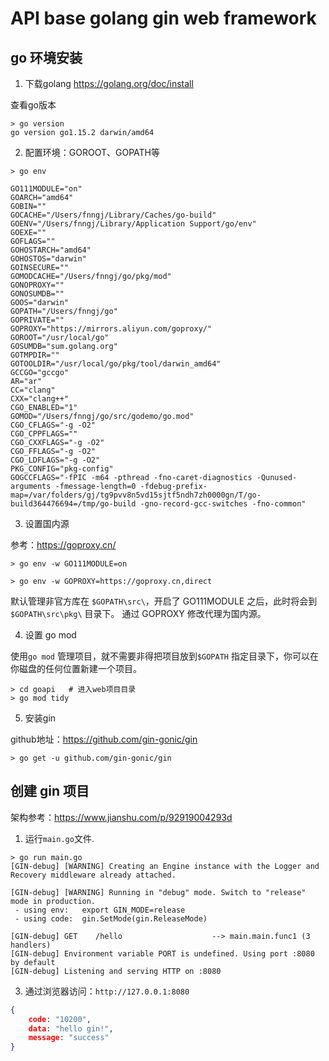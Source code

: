 # API base golang gin web framework

## go 环境安装

1. 下载golang
https://golang.org/doc/install

查看go版本

```shell
> go version
go version go1.15.2 darwin/amd64
```

2. 配置环境：GOROOT、GOPATH等

```shell
> go env

GO111MODULE="on"
GOARCH="amd64"
GOBIN=""
GOCACHE="/Users/fnngj/Library/Caches/go-build"
GOENV="/Users/fnngj/Library/Application Support/go/env"
GOEXE=""
GOFLAGS=""
GOHOSTARCH="amd64"
GOHOSTOS="darwin"
GOINSECURE=""
GOMODCACHE="/Users/fnngj/go/pkg/mod"
GONOPROXY=""
GONOSUMDB=""
GOOS="darwin"
GOPATH="/Users/fnngj/go"
GOPRIVATE=""
GOPROXY="https://mirrors.aliyun.com/goproxy/"
GOROOT="/usr/local/go"
GOSUMDB="sum.golang.org"
GOTMPDIR=""
GOTOOLDIR="/usr/local/go/pkg/tool/darwin_amd64"
GCCGO="gccgo"
AR="ar"
CC="clang"
CXX="clang++"
CGO_ENABLED="1"
GOMOD="/Users/fnngj/go/src/godemo/go.mod"
CGO_CFLAGS="-g -O2"
CGO_CPPFLAGS=""
CGO_CXXFLAGS="-g -O2"
CGO_FFLAGS="-g -O2"
CGO_LDFLAGS="-g -O2"
PKG_CONFIG="pkg-config"
GOGCCFLAGS="-fPIC -m64 -pthread -fno-caret-diagnostics -Qunused-arguments -fmessage-length=0 -fdebug-prefix-map=/var/folders/gj/tg9pvv8n5vd15sjtf5ndh7zh0000gn/T/go-build364476694=/tmp/go-build -gno-record-gcc-switches -fno-common"
```

3. 设置国内源

参考：https://goproxy.cn/

```shell
> go env -w GO111MODULE=on

> go env -w GOPROXY=https://goproxy.cn,direct
```

默认管理非官方库在 `$GOPATH\src\`，开启了 GO111MODULE 之后，此时将会到`$GOPATH\src\pkg\` 目录下。
通过 GOPROXY 修改代理为国内源。

4. 设置 go mod

使用`go mod` 管理项目，就不需要非得把项目放到`$GOPATH` 指定目录下，你可以在你磁盘的任何位置新建一个项目。

```shell
> cd goapi   # 进入web项目目录
> go mod tidy
```

5. 安装gin

github地址：https://github.com/gin-gonic/gin

```shell
> go get -u github.com/gin-gonic/gin
```

## 创建 gin 项目

架构参考：https://www.jianshu.com/p/92919004293d


1. 运行`main.go`文件.

```shell
> go run main.go
[GIN-debug] [WARNING] Creating an Engine instance with the Logger and Recovery middleware already attached.

[GIN-debug] [WARNING] Running in "debug" mode. Switch to "release" mode in production.
 - using env:	export GIN_MODE=release
 - using code:	gin.SetMode(gin.ReleaseMode)

[GIN-debug] GET    /hello                    --> main.main.func1 (3 handlers)
[GIN-debug] Environment variable PORT is undefined. Using port :8080 by default
[GIN-debug] Listening and serving HTTP on :8080
```

3. 通过浏览器访问：`http://127.0.0.1:8080`

```json
{
    code: "10200",
    data: "hello gin!",
    message: "success"
}
```

